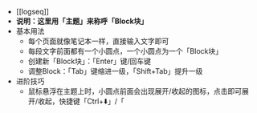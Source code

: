 - [[logseq]]
- **说明：这里用「主题」来称呼「Block块」**
- 基本用法
	- 每个页面就像笔记本一样，直接输入文字即可
	- 每段文字前面都有一个小圆点，一个小圆点为一个「Block块」
	- 创建新「Block块」：「Enter」键/回车键
	- 调整Block：「Tab」键缩进一级，「Shift+Tab」提升一级
- 进阶技巧
	- 鼠标悬浮在主题上时，小圆点前面会出现展开/收起的图标，点击即可展开/收起，快捷键「Ctrl+⬇️」/「